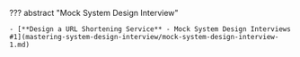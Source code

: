 ??? abstract "Mock System Design Interview"

    - [**Design a URL Shortening Service** - Mock System Design Interviews #1](mastering-system-design-interview/mock-system-design-interview-1.md)